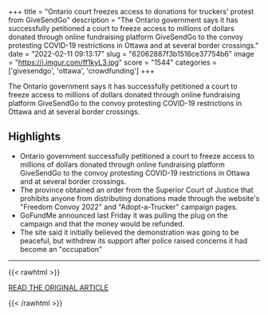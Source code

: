 +++
title = "Ontario court freezes access to donations for truckers' protest from GiveSendGo"
description = "The Ontario government says it has successfully petitioned a court to freeze access to millions of dollars donated through online fundraising platform GiveSendGo to the convoy protesting COVID-19 restrictions in Ottawa and at several border crossings."
date = "2022-02-11 09:13:17"
slug = "62062887f3b1516ce37754b6"
image = "https://i.imgur.com/ff1kyL3.jpg"
score = "1544"
categories = ['givesendgo', 'ottawa', 'crowdfunding']
+++

The Ontario government says it has successfully petitioned a court to freeze access to millions of dollars donated through online fundraising platform GiveSendGo to the convoy protesting COVID-19 restrictions in Ottawa and at several border crossings.

## Highlights

- Ontario government successfully petitioned a court to freeze access to millions of dollars donated through online fundraising platform GiveSendGo to the convoy protesting COVID-19 restrictions in Ottawa and at several border crossings.
- The province obtained an order from the Superior Court of Justice that prohibits anyone from distributing donations made through the website's "Freedom Convoy 2022" and "Adopt-a-Trucker" campaign pages.
- GoFundMe announced last Friday it was pulling the plug on the campaign and that the money would be refunded.
- The site said it initially believed the demonstration was going to be peaceful, but withdrew its support after police raised concerns it had become an "occupation"

---

{{< rawhtml >}}
  <p class="article-category">
    <a target="_blank" href="https://www.ctvnews.ca/canada/ontario-court-freezes-access-to-donations-for-truckers-protest-from-givesendgo-1.5776674">READ THE ORIGINAL ARTICLE</a>
  </p>
{{< /rawhtml >}}
